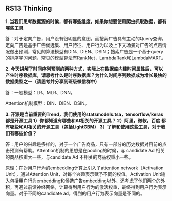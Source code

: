 ## RS13 Thinking
**1.  当我们思考数据源的时候，都有哪些维度，如果你想要使用爬虫抓取数据，都有哪些工具**

答：对于定向广告，用户没有很明显的意图，而搜索广告具有主动的Query查询。定向广告是基于广告候选集、用户特征、用户行为以及上下文场景对广告的点击情况做出预测，常见的算法模型有DIN、DIEN、DSIN；搜索广告是一个基于query的排序学习问题，常见的模型算法有RankNet，LambdaRank和LambdaMART。

**2. 今天讲解了时间序列预测的两种方式，实际上在数据库内建时间属性后，可以产生时序数据库，请思考什么是时序数据库？为什么时间序列数据成为增长最快的数据类型之一（请思考并分享到班级微信群中）**

答：一般模型：LR、MLR、DNN。

Attention机制模型：DIN、DIEN、DSIN。

**3.  开源是当前重要的Trend，我们使用的statsmodels.tsa，tensorflow/keras都是开源工具
1）你都知道有哪些和AI相关的开源工具？
2）阿里，微软，百度 都有哪些和AI相关的开源工具（包括LightGBM）
3）了解和使用这些工具，对于我们有哪些价值？**

答：用户的兴趣是多样的，对于一个广告商品，只有一部分的历史数据对目前的点击预测有帮助。Attention机制的思想是在pooling的时候，与 candidate Ad 相关的商品权重大一些，与candidate Ad 不相关的商品权重小一些。

原理：在对用户行为的embedding计算上引入了attention network（Activation Unit），通过Attention Unit，对每个兴趣表示赋予不同的权值。Activation Unit输入包括用户行为embedding和候选广告embedding以外，还考虑了他们两个的外积，再通过前馈神经网络，计算得到用户行为的激活权重，最终得到用户行为表示向量。对于不同的candidate ad，得到的用户行为表示向量是不同的。
